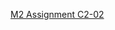 <a href="https://docs.google.com/document/d/1sQpf8sP7JBMlQ4dXvxxDUS9UBeiNtSry3OmIRotkL3o/edit?usp=sharing">M2 Assignment C2-02</a>
